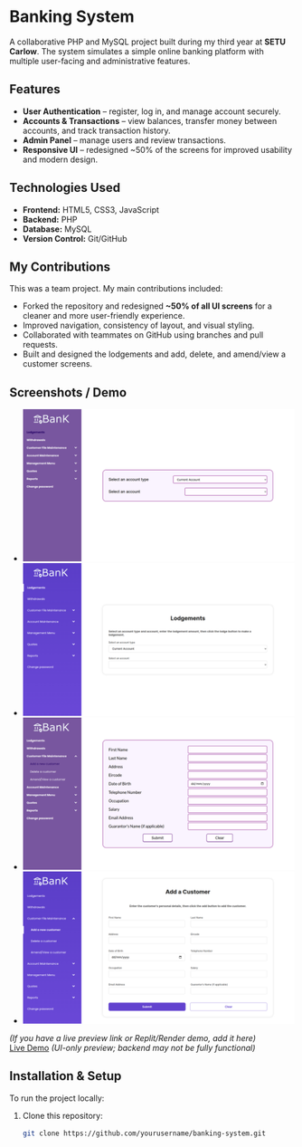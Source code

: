 # Banking System

A collaborative PHP and MySQL project built during my third year at **SETU Carlow**. The system simulates a simple online banking platform with multiple user-facing and administrative features.

## Features
- **User Authentication** – register, log in, and manage account securely.
- **Accounts & Transactions** – view balances, transfer money between accounts, and track transaction history.
- **Admin Panel** – manage users and review transactions.
- **Responsive UI** – redesigned ~50% of the screens for improved usability and modern design.

## Technologies Used
- **Frontend:** HTML5, CSS3, JavaScript
- **Backend:** PHP 
- **Database:** MySQL
- **Version Control:** Git/GitHub

## My Contributions
This was a team project. My main contributions included:
- Forked the repository and redesigned **~50% of all UI screens** for a cleaner and more user-friendly experience.
- Improved navigation, consistency of layout, and visual styling.
- Collaborated with teammates on GitHub using branches and pull requests.
- Built and designed the lodgements and add, delete, and amend/view a customer screens.

## Screenshots / Demo

- ![Lodgements page screenshot before redesign](images/Lodgements-Before.png)
- ![Lodgements page screenshot after redesign](images/Lodgements-After.png)
- ![Add a customer page screenshot before redesign](images/Add-Customer-Before.png)
- ![Add a customer page screenshot after redesign](images/Add-Customer-After.png)

*(If you have a live preview link or Replit/Render demo, add it here)*  
[Live Demo](https://your-live-demo-link.com) *(UI-only preview; backend may not be fully functional)*

## Installation & Setup
To run the project locally:
1. Clone this repository:
   ```bash
   git clone https://github.com/yourusername/banking-system.git
